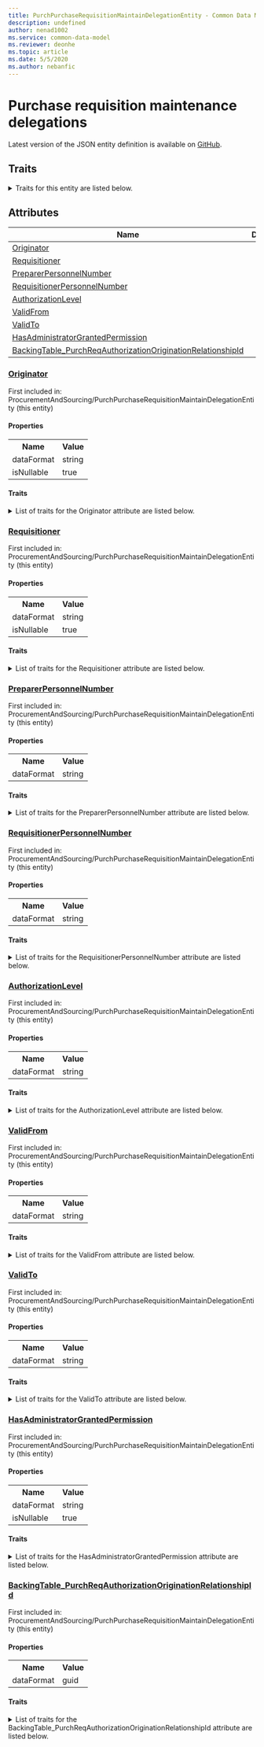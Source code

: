 ```yaml
---
title: PurchPurchaseRequisitionMaintainDelegationEntity - Common Data Model | Microsoft Docs
description: undefined
author: nenad1002
ms.service: common-data-model
ms.reviewer: deonhe
ms.topic: article
ms.date: 5/5/2020
ms.author: nebanfic
---
```


# Purchase requisition maintenance delegations

  
 Latest version of the JSON entity definition is available on <a href="https://github.com/Microsoft/CDM/tree/master/schemaDocuments/core/operationsCommon/Entities/SupplyChain/ProcurementAndSourcing/PurchPurchaseRequisitionMaintainDelegationEntity.cdm.json" target="_blank">GitHub</a>.  

## Traits

<details>
<summary>Traits for this entity are listed below.  
</summary>

**is.CDM.entityVersion**  
  <table><tr><th>Parameter</th><th>Value</th><th>Data type</th><th>Explanation</th></tr><tr><td>versionNumber</td><td>"1.0.0"</td><td>string</td><td>semantic version number of the entity</td></tr></table>

**is.application.releaseVersion**  
  <table><tr><th>Parameter</th><th>Value</th><th>Data type</th><th>Explanation</th></tr><tr><td>releaseVersion</td><td>"10.0.13.0"</td><td>string</td><td>semantic version number of the application introducing this entity</td></tr></table>

**is.localized.displayedAs**  
  Holds the list of language specific display text for an object.  <table><tr><th>Parameter</th><th>Value</th><th>Data type</th><th>Explanation</th></tr><tr><td>localizedDisplayText</td><td><table><tr><th>languageTag</th><th>displayText</th></tr><tr><td>en</td><td>Purchase requisition maintenance delegations</td></tr></table></td><td>entity</td><td>a reference to the constant entity holding the list of localized text</td></tr></table>

</details>

## Attributes

|Name|Description|First Included in Instance|
|---|---|---|
|[Originator](#Originator)||<a href="PurchPurchaseRequisitionMaintainDelegationEntity.md" target="_blank">ProcurementAndSourcing/PurchPurchaseRequisitionMaintainDelegationEntity</a>|
|[Requisitioner](#Requisitioner)||<a href="PurchPurchaseRequisitionMaintainDelegationEntity.md" target="_blank">ProcurementAndSourcing/PurchPurchaseRequisitionMaintainDelegationEntity</a>|
|[PreparerPersonnelNumber](#PreparerPersonnelNumber)||<a href="PurchPurchaseRequisitionMaintainDelegationEntity.md" target="_blank">ProcurementAndSourcing/PurchPurchaseRequisitionMaintainDelegationEntity</a>|
|[RequisitionerPersonnelNumber](#RequisitionerPersonnelNumber)||<a href="PurchPurchaseRequisitionMaintainDelegationEntity.md" target="_blank">ProcurementAndSourcing/PurchPurchaseRequisitionMaintainDelegationEntity</a>|
|[AuthorizationLevel](#AuthorizationLevel)||<a href="PurchPurchaseRequisitionMaintainDelegationEntity.md" target="_blank">ProcurementAndSourcing/PurchPurchaseRequisitionMaintainDelegationEntity</a>|
|[ValidFrom](#ValidFrom)||<a href="PurchPurchaseRequisitionMaintainDelegationEntity.md" target="_blank">ProcurementAndSourcing/PurchPurchaseRequisitionMaintainDelegationEntity</a>|
|[ValidTo](#ValidTo)||<a href="PurchPurchaseRequisitionMaintainDelegationEntity.md" target="_blank">ProcurementAndSourcing/PurchPurchaseRequisitionMaintainDelegationEntity</a>|
|[HasAdministratorGrantedPermission](#HasAdministratorGrantedPermission)||<a href="PurchPurchaseRequisitionMaintainDelegationEntity.md" target="_blank">ProcurementAndSourcing/PurchPurchaseRequisitionMaintainDelegationEntity</a>|
|[BackingTable_PurchReqAuthorizationOriginationRelationshipId](#BackingTable_PurchReqAuthorizationOriginationRelationshipId)||<a href="PurchPurchaseRequisitionMaintainDelegationEntity.md" target="_blank">ProcurementAndSourcing/PurchPurchaseRequisitionMaintainDelegationEntity</a>|

### <a href=#Originator name="Originator">Originator</a>

First included in: ProcurementAndSourcing/PurchPurchaseRequisitionMaintainDelegationEntity (this entity)  

#### Properties

<table><tr><th>Name</th><th>Value</th></tr><tr><td>dataFormat</td><td>string</td></tr><tr><td>isNullable</td><td>true</td></tr></table>

#### Traits

<details>
<summary>List of traits for the Originator attribute are listed below.</summary>

**is.dataFormat.character**  
**is.dataFormat.big**  
**is.dataFormat.array**  
**is.nullable**  
The attribute value may be set to NULL.  

**is.dataFormat.character**  
**is.dataFormat.array**  
</details>

### <a href=#Requisitioner name="Requisitioner">Requisitioner</a>

First included in: ProcurementAndSourcing/PurchPurchaseRequisitionMaintainDelegationEntity (this entity)  

#### Properties

<table><tr><th>Name</th><th>Value</th></tr><tr><td>dataFormat</td><td>string</td></tr><tr><td>isNullable</td><td>true</td></tr></table>

#### Traits

<details>
<summary>List of traits for the Requisitioner attribute are listed below.</summary>

**is.dataFormat.character**  
**is.dataFormat.big**  
**is.dataFormat.array**  
**is.nullable**  
The attribute value may be set to NULL.  

**is.dataFormat.character**  
**is.dataFormat.array**  
</details>

### <a href=#PreparerPersonnelNumber name="PreparerPersonnelNumber">PreparerPersonnelNumber</a>

First included in: ProcurementAndSourcing/PurchPurchaseRequisitionMaintainDelegationEntity (this entity)  

#### Properties

<table><tr><th>Name</th><th>Value</th></tr><tr><td>dataFormat</td><td>string</td></tr></table>

#### Traits

<details>
<summary>List of traits for the PreparerPersonnelNumber attribute are listed below.</summary>

**is.dataFormat.character**  
**is.dataFormat.big**  
**is.dataFormat.array**  
**is.dataFormat.character**  
**is.dataFormat.array**  
</details>

### <a href=#RequisitionerPersonnelNumber name="RequisitionerPersonnelNumber">RequisitionerPersonnelNumber</a>

First included in: ProcurementAndSourcing/PurchPurchaseRequisitionMaintainDelegationEntity (this entity)  

#### Properties

<table><tr><th>Name</th><th>Value</th></tr><tr><td>dataFormat</td><td>string</td></tr></table>

#### Traits

<details>
<summary>List of traits for the RequisitionerPersonnelNumber attribute are listed below.</summary>

**is.dataFormat.character**  
**is.dataFormat.big**  
**is.dataFormat.array**  
**is.dataFormat.character**  
**is.dataFormat.array**  
</details>

### <a href=#AuthorizationLevel name="AuthorizationLevel">AuthorizationLevel</a>

First included in: ProcurementAndSourcing/PurchPurchaseRequisitionMaintainDelegationEntity (this entity)  

#### Properties

<table><tr><th>Name</th><th>Value</th></tr><tr><td>dataFormat</td><td>string</td></tr></table>

#### Traits

<details>
<summary>List of traits for the AuthorizationLevel attribute are listed below.</summary>

**is.dataFormat.character**  
**is.dataFormat.big**  
**is.dataFormat.array**  
**is.dataFormat.character**  
**is.dataFormat.array**  
</details>

### <a href=#ValidFrom name="ValidFrom">ValidFrom</a>

First included in: ProcurementAndSourcing/PurchPurchaseRequisitionMaintainDelegationEntity (this entity)  

#### Properties

<table><tr><th>Name</th><th>Value</th></tr><tr><td>dataFormat</td><td>string</td></tr></table>

#### Traits

<details>
<summary>List of traits for the ValidFrom attribute are listed below.</summary>

**is.dataFormat.character**  
**is.dataFormat.big**  
**is.dataFormat.array**  
**is.dataFormat.character**  
**is.dataFormat.array**  
</details>

### <a href=#ValidTo name="ValidTo">ValidTo</a>

First included in: ProcurementAndSourcing/PurchPurchaseRequisitionMaintainDelegationEntity (this entity)  

#### Properties

<table><tr><th>Name</th><th>Value</th></tr><tr><td>dataFormat</td><td>string</td></tr></table>

#### Traits

<details>
<summary>List of traits for the ValidTo attribute are listed below.</summary>

**is.dataFormat.character**  
**is.dataFormat.big**  
**is.dataFormat.array**  
**is.dataFormat.character**  
**is.dataFormat.array**  
</details>

### <a href=#HasAdministratorGrantedPermission name="HasAdministratorGrantedPermission">HasAdministratorGrantedPermission</a>

First included in: ProcurementAndSourcing/PurchPurchaseRequisitionMaintainDelegationEntity (this entity)  

#### Properties

<table><tr><th>Name</th><th>Value</th></tr><tr><td>dataFormat</td><td>string</td></tr><tr><td>isNullable</td><td>true</td></tr></table>

#### Traits

<details>
<summary>List of traits for the HasAdministratorGrantedPermission attribute are listed below.</summary>

**is.dataFormat.character**  
**is.dataFormat.big**  
**is.dataFormat.array**  
**is.nullable**  
The attribute value may be set to NULL.  

**is.dataFormat.character**  
**is.dataFormat.array**  
</details>

### <a href=#BackingTable_PurchReqAuthorizationOriginationRelationshipId name="BackingTable_PurchReqAuthorizationOriginationRelationshipId">BackingTable_PurchReqAuthorizationOriginationRelationshipId</a>

First included in: ProcurementAndSourcing/PurchPurchaseRequisitionMaintainDelegationEntity (this entity)  

#### Properties

<table><tr><th>Name</th><th>Value</th></tr><tr><td>dataFormat</td><td>guid</td></tr></table>

#### Traits

<details>
<summary>List of traits for the BackingTable_PurchReqAuthorizationOriginationRelationshipId attribute are listed below.</summary>

**is.dataFormat.character**  
**is.dataFormat.big**  
**is.dataFormat.array**  
**is.dataFormat.guid**  
**means.identity.entityId**  
**is.linkedEntity.identifier**  
Marks the attribute(s) that hold foreign key references to a linked (used as an attribute) entity. This attribute is added to the resolved entity to enumerate the referenced entities.  <table><tr><th>Parameter</th><th>Value</th><th>Data type</th><th>Explanation</th></tr><tr><td>entityReferences</td><td><table><tr><th>entityReference</th><th>attributeReference</th></tr><tr><td><a href="../../../Tables/SupplyChain/ProcurementAndSourcing/Main/PurchReqAuthorizationOrigination.md" target="_blank">/core/operationsCommon/Tables/SupplyChain/ProcurementAndSourcing/Main/PurchReqAuthorizationOrigination.cdm.json/PurchReqAuthorizationOrigination</a></td><td><a href="../../../Tables/SupplyChain/ProcurementAndSourcing/Main/PurchReqAuthorizationOrigination.md#RecId" target="_blank">RecId</a></td></tr></table></td><td>entity</td><td>a reference to the constant entity holding the list of entity references</td></tr></table>

**is.dataFormat.guid**  
**is.dataFormat.character**  
**is.dataFormat.array**  
</details>
